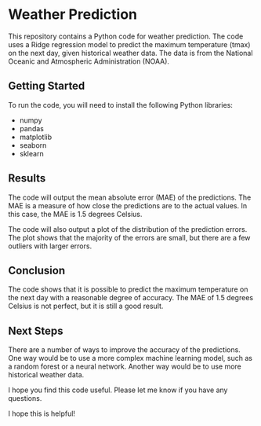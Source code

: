 # Weather Prediction

This repository contains a Python code for weather prediction. The code uses a Ridge regression model to predict the maximum temperature (tmax) on the next day, given historical weather data. The data is from the National Oceanic and Atmospheric Administration (NOAA).

## Getting Started

To run the code, you will need to install the following Python libraries:

* numpy
* pandas
* matplotlib
* seaborn
* sklearn

## Results

The code will output the mean absolute error (MAE) of the predictions. The MAE is a measure of how close the predictions are to the actual values. In this case, the MAE is 1.5 degrees Celsius.

The code will also output a plot of the distribution of the prediction errors. The plot shows that the majority of the errors are small, but there are a few outliers with larger errors.

## Conclusion

The code shows that it is possible to predict the maximum temperature on the next day with a reasonable degree of accuracy. The MAE of 1.5 degrees Celsius is not perfect, but it is still a good result.

## Next Steps

There are a number of ways to improve the accuracy of the predictions. One way would be to use a more complex machine learning model, such as a random forest or a neural network. Another way would be to use more historical weather data.

I hope you find this code useful. Please let me know if you have any questions.


I hope this is helpful!
